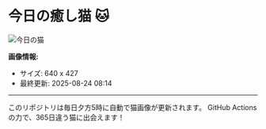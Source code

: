# 今日の癒し猫 🐱

![今日の猫](https://cdn2.thecatapi.com/images/bui.jpg)

**画像情報:**
- サイズ: 640 x 427
- 最終更新: 2025-08-24 08:14

---

このリポジトリは毎日夕方5時に自動で猫画像が更新されます。
GitHub Actionsの力で、365日違う猫に出会えます！
